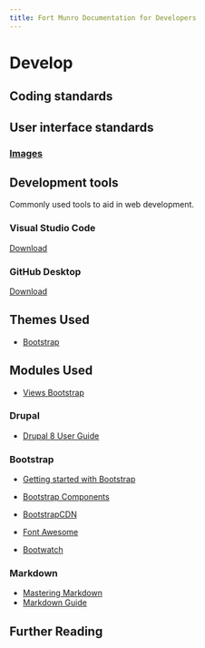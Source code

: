 ```yaml
---
title: Fort Munro Documentation for Developers
---
```

# Develop

## Coding standards

## User interface standards

### [Images][]

[Images]: user-interface-standards/images.html

## Development tools

Commonly used tools to aid in web development.

### Visual Studio Code

[Download][vs_download]

[vs_download]: https://code.visualstudio.com/download

### GitHub Desktop

[Download][gh_download]

[gh_download]: https://desktop.github.com/

## Themes Used

* [Bootstrap][]

[Bootstrap]: https://www.drupal.org/project/bootstrap 

## Modules Used

* [Views Bootstrap][v_bootstrap]

[v_bootstrap]: https://www.drupal.org/project/views_bootstrap

### Drupal

* [Drupal 8 User Guide][user]

[user]: https://www.drupal.org/docs/user_guide/en/index.html 

### Bootstrap

* [Getting started with Bootstrap][bootstrap]

* [Bootstrap Components][components]

* [BootstrapCDN][CDN]

* [Font Awesome][font]

* [Bootwatch][]

[CDN]: https://www.bootstrapcdn.com/
[components]: https://getbootstrap.com/docs/3.3/components/
[font]: https://fontawesome.com/
[Bootwatch]: https://bootswatch.com/
[bootstrap]: https://getbootstrap.com/docs/4.0/getting-started/introduction/

### Markdown

* [Mastering Markdown][md1]
* [Markdown Guide][md2]

[md1]: https://guides.github.com/features/mastering-markdown/
[md2]: https://www.markdownguide.org/

## Further Reading
